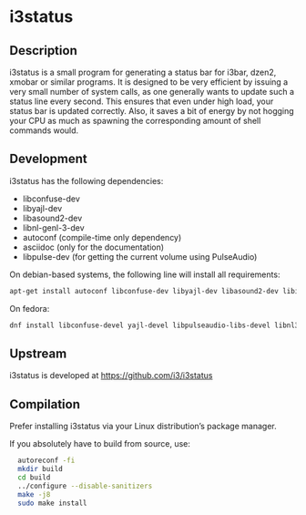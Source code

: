 # i3status

## Description

i3status is a small program for generating a status bar for i3bar, dzen2, xmobar
or similar programs. It is designed to be very efficient by issuing a very small
number of system calls, as one generally wants to update such a status line
every second. This ensures that even under high load, your status bar is updated
correctly. Also, it saves a bit of energy by not hogging your CPU as much as
spawning the corresponding amount of shell commands would.

## Development

i3status has the following dependencies:
  * libconfuse-dev
  * libyajl-dev
  * libasound2-dev
  * libnl-genl-3-dev
  * autoconf (compile-time only dependency)
  * asciidoc (only for the documentation)
  * libpulse-dev (for getting the current volume using PulseAudio)

On debian-based systems, the following line will install all requirements:
```bash
apt-get install autoconf libconfuse-dev libyajl-dev libasound2-dev libiw-dev asciidoc libpulse-dev libnl-genl-3-dev
```

On fedora:
```bash
dnf install libconfuse-devel yajl-devel libpulseaudio-libs-devel libnl3-devel alsa-lib-devel asciidoc xmlto
```

## Upstream

i3status is developed at https://github.com/i3/i3status

## Compilation

Prefer installing i3status via your Linux distribution’s package manager.

If you absolutely have to build from source, use:

```bash
  autoreconf -fi
  mkdir build
  cd build
  ../configure --disable-sanitizers
  make -j8
  sudo make install
```
